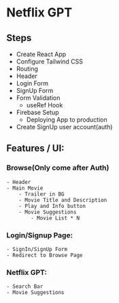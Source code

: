 # Netflix GPT

## Steps

- Create React App
- Configure Tailwind CSS
- Routing
- Header
- Login Form
- SignUp Form
- Form Validation
  - useRef Hook
- Firebase Setup
  - Deploying App to production
- Create SignUp user account(auth)


## Features / UI:

### Browse(Only come after Auth)

    - Header
    - Main Movie
        - Trailer in BG
        - Movie Title and Description
        - Play and Info button
        - Movie Suggestions
            - Movie List * N

### Login/Signup Page:

    - SignIn/SignUp Form
    - Redirect to Browse Page

### Netflix GPT:

    - Search Bar
    - Movie Suggestions
